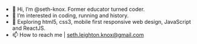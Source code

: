 - 👋 Hi, I’m @seth-knox. Former educator turned coder.
- 👀 I’m interested in coding, running and history.
- 🌱 Exploring html5, css3, mobile first responsive web design, JavaScript and ReactJS.
- 📫 How to reach me | seth.leighton.knox@gmail.com

<!---
seth-knox/seth-knox is a ✨ special ✨ repository because its `README.md` (this file) appears on your GitHub profile.
You can click the Preview link to take a look at your changes.
--->
